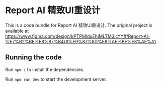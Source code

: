 
  # Report AI 精致UI重设计

  This is a code bundle for Report AI 精致UI重设计. The original project is available at https://www.figma.com/design/kPTPMlduEhIMLTM3jcYYff/Report-AI-%E7%B2%BE%E8%87%B4UI%E9%87%8D%E8%AE%BE%E8%AE%A1.

  ## Running the code

  Run `npm i` to install the dependencies.

  Run `npm run dev` to start the development server.
  